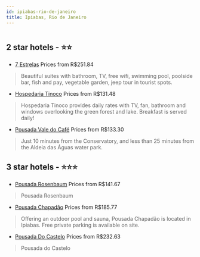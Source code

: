 ```yaml
---
id: ipiabas-rio-de-janeiro
title: Ipiabas, Rio de Janeiro
---
```


<center><img src="https://static.hotelurbano.com/reservas/prod0/7/7689/5b0a043d9f1a5_7-estrelas.jpg" alt="" /></center>


##  2 star hotels - ⭐️⭐️

-    [7 Estrelas](https://us.hurb.com/hotels/ipiabas/7-estrelas-7689?cmp=18055) Prices from R$251.84
   > Beautiful suites with bathroom, TV, free wifi, swimming pool, poolside bar, fish and pay, vegetable garden, jeep tour in tourist spots.
-    [Hospedaria Tinoco](https://us.hurb.com/hotels/ipiabas/hospedaria-do-lago-14118?cmp=18055) Prices from R$131.48
   > Hospedaria Tinoco provides daily rates with TV, fan, bathroom and windows overlooking the green forest and lake. Breakfast is served daily!
-    [Pousada Vale do Café](https://us.hurb.com/hotels/ipiabas/hostel-vale-do-cafe-7940?cmp=18055) Prices from R$133.30
   > Just 10 minutes from the Conservatory, and less than 25 minutes from the Aldeia das Águas water park.

##  3 star hotels - ⭐️⭐️⭐️

-    [Pousada Rosenbaum](https://us.hurb.com/hotels/ipiabas/pousada-rosenbaum-5679?cmp=18055) Prices from R$141.67
   > Pousada Rosenbaum
-    [Pousada Chapadão](https://us.hurb.com/hotels/ipiabas/pousada-chapadao-4706?cmp=18055) Prices from R$185.77
   > Offering an outdoor pool and sauna, Pousada Chapadão is located in Ipiabas. Free private parking is available on site.
-    [Pousada Do Castelo](https://us.hurb.com/hotels/ipiabas/pousada-do-castelo-2927?cmp=18055) Prices from R$232.63
   > Pousada do Castelo
